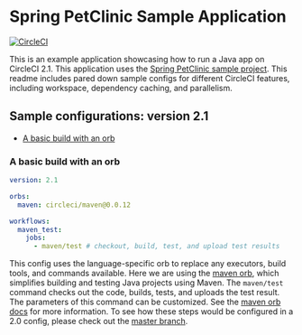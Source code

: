 
# Spring PetClinic Sample Application
 
[![CircleCI](https://circleci.com/gh/annapamma/spring-petclinic.svg?style=svg)](https://circleci.com/gh/annapamma/spring-petclinic)

This is an example application showcasing how to run a Java app on CircleCI 2.1. This application uses the [Spring PetClinic sample project](https://projects.spring.io/spring-petclinic/).
This readme includes pared down sample configs for different CircleCI features, including workspace, dependency caching, and parallelism.

## Sample configurations: version 2.1
- [A basic build with an orb](#a-basic-build-with-an-orb)


### A basic build with an orb
```yaml
version: 2.1

orbs:
  maven: circleci/maven@0.0.12

workflows:
  maven_test:
    jobs:
      - maven/test # checkout, build, test, and upload test results
```
This config uses the language-specific orb to replace any executors, build tools, and commands available. 
Here we are using the [maven orb](https://circleci.com/orbs/registry/orb/circleci/maven), which simplifies building and testing Java projects using Maven. 
The `maven/test` command checks out the code, builds, tests, and uploads the test result. 
The parameters of this command can be customized. See the [maven orb docs](https://circleci.com/orbs/registry/orb/circleci/maven) for more information.
To see how these steps would be configured in a 2.0 config, please check out the [master branch](https://github.com/annapamma/spring-petclinic/tree/master).



 
